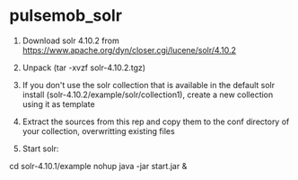pulsemob_solr
=============

1) Download solr 4.10.2 from https://www.apache.org/dyn/closer.cgi/lucene/solr/4.10.2

2) Unpack (tar -xvzf solr-4.10.2.tgz)

3) If you don't use the solr collection that is available in the default solr install (solr-4.10.2/example/solr/collection1), create a new collection using it as template

4) Extract the sources from this rep and copy them to the conf directory of your collection, overwritting existing files

5) Start solr:

cd solr-4.10.1/example
nohup java -jar start.jar &
